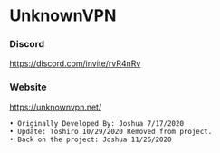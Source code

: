 # UnknownVPN

### Discord
https://discord.com/invite/rvR4nRv

### Website
https://unknownvpn.net/

```
• Originally Developed By: Joshua 7/17/2020
• Update: Toshiro 10/29/2020 Removed from project. 
• Back on the project: Joshua 11/26/2020
```
